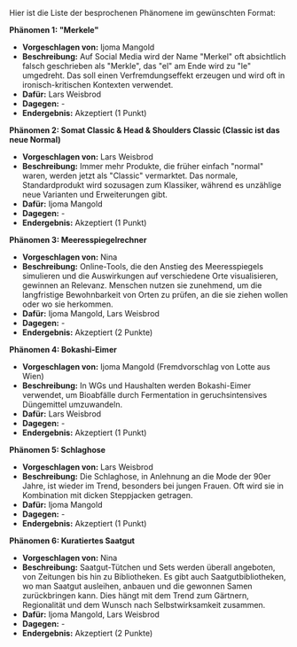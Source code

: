 Hier ist die Liste der besprochenen Phänomene im gewünschten Format:

**Phänomen 1: "Merkele"**
* **Vorgeschlagen von:** Ijoma Mangold
* **Beschreibung:**  Auf Social Media wird der Name "Merkel" oft absichtlich falsch geschrieben als "Merkle", das "el" am Ende wird zu "le" umgedreht.  Das soll einen Verfremdungseffekt erzeugen und wird oft in ironisch-kritischen Kontexten verwendet.
* **Dafür:** Lars Weisbrod
* **Dagegen:** -
* **Endergebnis:** Akzeptiert (1 Punkt)

**Phänomen 2: Somat Classic & Head & Shoulders Classic (Classic ist das neue Normal)**
* **Vorgeschlagen von:** Lars Weisbrod
* **Beschreibung:**  Immer mehr Produkte, die früher einfach "normal" waren, werden jetzt als "Classic" vermarktet.  Das normale, Standardprodukt wird sozusagen zum Klassiker, während es unzählige neue Varianten und Erweiterungen gibt.
* **Dafür:** Ijoma Mangold
* **Dagegen:** -
* **Endergebnis:** Akzeptiert (1 Punkt)

**Phänomen 3: Meeresspiegelrechner**
* **Vorgeschlagen von:** Nina
* **Beschreibung:** Online-Tools, die den Anstieg des Meeresspiegels simulieren und die Auswirkungen auf verschiedene Orte visualisieren, gewinnen an Relevanz.  Menschen nutzen sie zunehmend, um die langfristige Bewohnbarkeit von Orten zu prüfen, an die sie ziehen wollen oder wo sie herkommen.
* **Dafür:** Ijoma Mangold, Lars Weisbrod
* **Dagegen:** -
* **Endergebnis:** Akzeptiert (2 Punkte)

**Phänomen 4: Bokashi-Eimer**
* **Vorgeschlagen von:** Ijoma Mangold (Fremdvorschlag von Lotte aus Wien)
* **Beschreibung:** In WGs und Haushalten werden Bokashi-Eimer verwendet, um Bioabfälle durch Fermentation in geruchsintensives Düngemittel umzuwandeln. 
* **Dafür:** Lars Weisbrod
* **Dagegen:** -
* **Endergebnis:** Akzeptiert (1 Punkt)

**Phänomen 5: Schlaghose**
* **Vorgeschlagen von:** Lars Weisbrod
* **Beschreibung:** Die Schlaghose, in Anlehnung an die Mode der 90er Jahre, ist wieder im Trend, besonders bei jungen Frauen.  Oft wird sie in Kombination mit dicken Steppjacken getragen.
* **Dafür:** Ijoma Mangold
* **Dagegen:** -
* **Endergebnis:** Akzeptiert (1 Punkt)

**Phänomen 6: Kuratiertes Saatgut**
* **Vorgeschlagen von:** Nina
* **Beschreibung:**  Saatgut-Tütchen und Sets werden überall angeboten, von Zeitungen bis hin zu Bibliotheken. Es gibt auch Saatgutbibliotheken, wo man Saatgut ausleihen, anbauen und die gewonnen Samen zurückbringen kann.  Dies hängt mit dem Trend zum Gärtnern, Regionalität und dem Wunsch nach Selbstwirksamkeit zusammen.
* **Dafür:** Ijoma Mangold, Lars Weisbrod
* **Dagegen:** -
* **Endergebnis:** Akzeptiert (2 Punkte)
